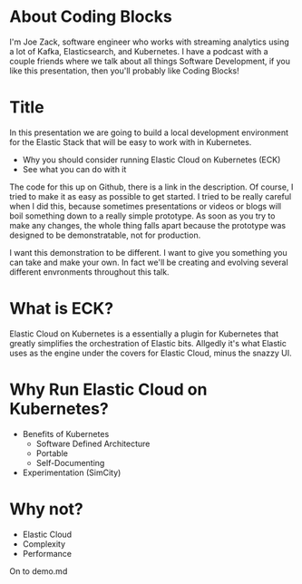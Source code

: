 # About Coding Blocks
I'm Joe Zack, software engineer who works with streaming analytics using a lot of Kafka, Elasticsearch, and Kubernetes. I have a podcast with a couple friends where we talk about all things Software Development, if you like this presentation, then you'll probably like Coding Blocks!

# Title

In this presentation we are going to build a local development environment for the Elastic Stack that will be easy to work with in Kubernetes.

- Why you should consider running Elastic Cloud on Kubernetes (ECK)
- See what you can do with it

The code for this up on Github, there is a link in the description. Of course, I tried to make it as easy as possible to get started. I tried to be really careful when I did this, because sometimes presentations or videos or blogs will boil something down to a really simple prototype. As soon as you try to make any changes, the whole thing falls apart because the prototype was designed to be demonstratable, not for production.

I want this demonstration to be different. I want to give you something you can take and make your own. In fact we'll be creating and evolving several different envronments throughout this talk.

# What is ECK?

Elastic Cloud on Kubernetes is a essentially a plugin for Kubernetes that greatly simplifies the orchestration of Elastic bits. Allgedly it's what Elastic uses as the engine under the covers for Elastic Cloud, minus the snazzy UI.

# Why Run Elastic Cloud on Kubernetes?

- Benefits of Kubernetes
  - Software Defined Architecture
  - Portable
  - Self-Documenting
- Experimentation (SimCity)

# Why not?

- Elastic Cloud
- Complexity
- Performance

On to demo.md